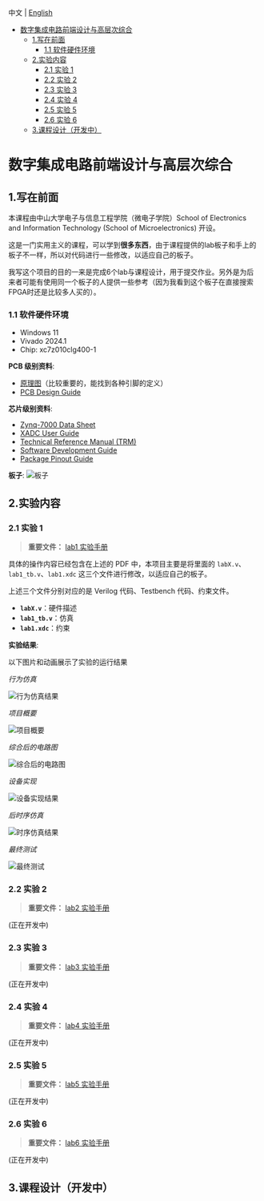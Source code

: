 中文 | [English](README_EN.md)
- [数字集成电路前端设计与高层次综合](#数字集成电路前端设计与高层次综合)
  - [1.写在前面](#1写在前面)
    - [1.1 软件硬件环境](#11-软件硬件环境)
  - [2.实验内容](#2实验内容)
    - [2.1 实验 1](#21-实验-1)
    - [2.2 实验 2](#22-实验-2)
    - [2.3 实验 3](#23-实验-3)
    - [2.4 实验 4](#24-实验-4)
    - [2.5 实验 5](#25-实验-5)
    - [2.6 实验 6](#26-实验-6)
  - [3.课程设计（开发中）](#3课程设计开发中)

# 数字集成电路前端设计与高层次综合 
## 1.写在前面
 本课程由中山大学电子与信息工程学院（微电子学院）School of Electronics and Information Technology (School of Microelectronics)
开设。</p>
这是一门实用主义的课程，可以学到**很多东西**，由于课程提供的lab板子和手上的板子不一样，所以对代码进行一些修改，以适应自己的板子。</p>
我写这个项目的目的一来是完成6个lab与课程设计，用于提交作业。另外是为后来者可能有使用同一个板子的人提供一些参考（因为我看到这个板子在直接搜索FPGA时还是比较多人买的）。</p>
### 1.1 软件硬件环境
- Windows 11
- Vivado 2024.1
- Chip: xc7z010clg400-1
  
**PCB 级别资料**:
  - [原理图](./datasheet/AX7010开发板原理图.pdf)（比较重要的，能找到各种引脚的定义）
  - [PCB Design Guide](./datasheet/ug933-Zynq-7000-PCB.pdf)
  
**芯片级别资料**:
  - [Zynq-7000 Data Sheet](./datasheet/ds187-XC7Z010-XC7Z020-Data-Sheet.pdf)
  - [XADC User Guide](./datasheet/ug480_7Series_XADC.pdf)
  - [Technical Reference Manual (TRM)](./datasheet/ug585-Zynq-7000-TRM.pdf)
  - [Software Development Guide](./datasheet/ug821-zynq-7000-swdev.pdf)
  - [Package Pinout Guide](./datasheet/ug865-Zynq-7000-Pkg-Pinout.pdf)

**板子**:
![板子](./images/my_board.jpg)

## 2.实验内容
### 2.1 实验 1
> **重要文件：** [lab1 实验手册](./datasheet/lab1.pdf)

具体的操作内容已经包含在上述的 PDF 中，本项目主要是将里面的 `labX.v`、`lab1_tb.v`、`lab1.xdc` 这三个文件进行修改，以适应自己的板子。

上述三个文件分别对应的是 Verilog 代码、Testbench 代码、约束文件。
- **`labX.v`**：硬件描述
- **`lab1_tb.v`**：仿真
- **`lab1.xdc`**：约束

**实验结果**:

以下图片和动画展示了实验的运行结果

*行为仿真*

![行为仿真结果](./images/lab1/behavioral_sim.jpg)

*项目概要*

![项目概要](./images/lab1/project_summary.jpg)

*综合后的电路图*

![综合后的电路图](./images/lab1/syn_schematic.jpg)

*设备实现*

![设备实现结果](./images/lab1/imp_device.jpg)

*后时序仿真*

![时序仿真结果](./images/lab1/post_timing_sim.jpg)

*最终测试*

![最终测试](./images/lab1/finish.gif)
### 2.2 实验 2
> **重要文件：** [lab2 实验手册](./datasheet/lab2.pdf)

(正在开发中)

### 2.3 实验 3
> **重要文件：** [lab3 实验手册](./datasheet/lab3.pdf)

(正在开发中)

### 2.4 实验 4
> **重要文件：** [lab4 实验手册](./datasheet/lab4.pdf)

(正在开发中)

### 2.5 实验 5
> **重要文件：** [lab5 实验手册](./datasheet/lab5.pdf)

(正在开发中)

### 2.6 实验 6
> **重要文件：** [lab6 实验手册](./datasheet/lab6.pdf)

(正在开发中)



## 3.课程设计（开发中）
